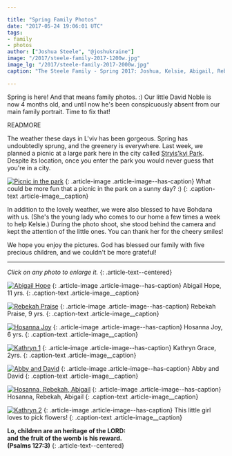 ```yaml
---

title: "Spring Family Photos"
date: "2017-05-24 19:06:01 UTC"
tags:
- family
- photos
author: ["Joshua Steele", "@joshukraine"]
image: "/2017/steele-family-2017-1200w.jpg"
image_lg: "/2017/steele-family-2017-2000w.jpg"
caption: "The Steele Family - Spring 2017: Joshua, Kelsie, Abigail, Rebekah, Hosanna, Kathryn, David"

---
```


Spring is here! And that means family photos. :) Our little David Noble is now 4 months old, and until now he's been conspicuously absent from our main family portrait. Time to fix that!

READMORE

The weather these days in L'viv has been gorgeous. Spring has undoubtedly sprung, and the greenery is everywhere. Last week, we planned a picnic at a large park here in the city called [Stryis'kyi Park](https://goo.gl/maps/VtZdwLKBaaw). Despite its location, once you enter the park you would never guess that you're in a city.

[![Picnic in the park](https://d21yo20tm8bmc2.cloudfront.net/2017/picnic-and-photos-550w.jpg)](https://d21yo20tm8bmc2.cloudfront.net/2017/picnic-and-photos-2000w.jpg)
{: .article-image .article-image--has-caption}
What could be more fun that a picnic in the park on a sunny day? :)
{: .caption-text .article-image__caption}

In addition to the lovely weather, we were also blessed to have Bohdana with us. (She's the young lady who comes to our home a few times a week to help Kelsie.) During the photo shoot, she stood behind the camera and kept the attention of the little ones. You can thank her for the cheery smiles!

We hope you enjoy the pictures. God has blessed our family with five precious children, and we couldn't be more grateful!

---

*Click on any photo to enlarge it.*
{: .article-text--centered}


[![Abigail Hope](https://d21yo20tm8bmc2.cloudfront.net/2017/abigail-2017-550w.jpg)](https://d21yo20tm8bmc2.cloudfront.net/2017/abigail-2017-2000w.jpg)
{: .article-image .article-image--has-caption}
Abigail Hope, 11 yrs.
{: .caption-text .article-image__caption}

[![Rebekah Praise](https://d21yo20tm8bmc2.cloudfront.net/2017/rebekah-2017-550w.jpg)](https://d21yo20tm8bmc2.cloudfront.net/2017/rebekah-2017-2000w.jpg)
{: .article-image .article-image--has-caption}
Rebekah Praise, 9 yrs.
{: .caption-text .article-image__caption}

[![Hosanna Joy](https://d21yo20tm8bmc2.cloudfront.net/2017/hosanna-2017-550w.jpg)](https://d21yo20tm8bmc2.cloudfront.net/2017/hosanna-2017-2000w.jpg)
{: .article-image .article-image--has-caption}
Hosanna Joy, 6 yrs.
{: .caption-text .article-image__caption}

[![Kathryn 1](https://d21yo20tm8bmc2.cloudfront.net/2017/kathryn1-2017-550w.jpg)](https://d21yo20tm8bmc2.cloudfront.net/2017/kathryn1-2017-2000w.jpg)
{: .article-image .article-image--has-caption}
Kathryn Grace, 2yrs.
{: .caption-text .article-image__caption}

[![Abby and David](https://d21yo20tm8bmc2.cloudfront.net/2017/abby-david-550w.jpg)](https://d21yo20tm8bmc2.cloudfront.net/2017/abby-david-2000w.jpg)
{: .article-image .article-image--has-caption}
Abby and David
{: .caption-text .article-image__caption}

[![Hosanna, Rebekah, Abigail](https://d21yo20tm8bmc2.cloudfront.net/2017/3-eldest-2017-550w.jpg)](https://d21yo20tm8bmc2.cloudfront.net/2017/hosanna-2017-2000w.jpg)
{: .article-image .article-image--has-caption}
Hosanna, Rebekah, Abigail
{: .caption-text .article-image__caption}

[![Kathryn 2](https://d21yo20tm8bmc2.cloudfront.net/2017/kathryn2-2017-550w.jpg)](https://d21yo20tm8bmc2.cloudfront.net/2017/kathryn2-2017-2000w.jpg)
{: .article-image .article-image--has-caption}
This little girl loves to pick flowers!
{: .caption-text .article-image__caption}

**Lo, children are an heritage of the LORD:  
and the fruit of the womb is his reward.  
(Psalms 127:3)**
{: .article-text--centered}
